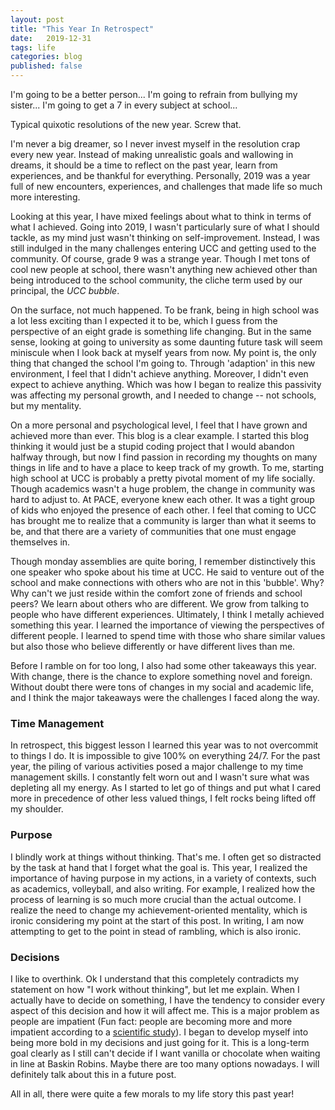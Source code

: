 ```yaml
---
layout: post
title: "This Year In Retrospect"
date:   2019-12-31
tags: life
categories: blog
published: false
---
```


I'm going to be a better person... I'm going to refrain from bullying my sister... I'm going to get a 7 in every subject at school...

Typical quixotic resolutions of the new year. Screw that.

I'm never a big dreamer, so I never invest myself in the resolution crap every new year. Instead of making unrealistic goals and wallowing in dreams, it should be a time to reflect on the past year, learn from experiences, and be thankful for everything. Personally, 2019 was a year full of new encounters, experiences, and challenges that made life so much more interesting.

Looking at this year, I have mixed feelings about what to think in terms of what I achieved. Going into 2019, I wasn't particularly sure of what I should tackle, as my mind just wasn't thinking on self-improvement. Instead, I was still indulged in the many challenges entering UCC and getting used to the community. Of course, grade 9 was a strange year. Though I met tons of cool new people at school, there wasn't anything new achieved other than being introduced to the school community, the cliche term used by our principal, the *UCC bubble*.

On the surface, not much happened. To be frank, being in high school was a lot less exciting than I expected it to be, which I guess from the perspective of an eight grade is something life changing. But in the same sense, looking at going to university as some daunting future task will seem miniscule when I look back at myself years from now. My point is, the only thing that changed the school I'm going to. Through 'adaption' in this new environment, I feel that I didn't achieve anything. Moreover, I didn't even expect to achieve anything. Which was how I began to realize this passivity was affecting my personal growth, and I needed to change -- not schools, but my mentality.

On a more personal and psychological level, I feel that I have grown and achieved more than ever. This blog is a clear example. I started this blog thinking it would just be a stupid coding project that I would abandon halfway through, but now I find passion in recording my thoughts on many things in life and to have a place to keep track of my growth. To me, starting high school at UCC is probably a pretty pivotal moment of my life socially. Though academics wasn't a huge problem, the change in community was hard to adjust to. At PACE, everyone knew each other. It was a tight group of kids who enjoyed the presence of each other. I feel that coming to UCC has brought me to realize that a community is larger than what it seems to be, and that there are a variety of communities that one must engage themselves in.

Though monday assemblies are quite boring, I remember distinctively this one speaker who spoke about his time at UCC. He said to venture out of the school and make connections with others who are not in this 'bubble'. Why? Why can't we just reside within the comfort zone of friends and school peers? We learn about others who are different. We grow from talking to people who have different experiences. Ultimately, I think I metally achieved something this year. I learned the importance of viewing the perspectives of different people. I learned to spend time with those who share similar values but also those who believe differently or have different lives than me.  

Before I ramble on for too long, I also had some other takeaways this year. With change, there is the chance to explore something novel and foreign. Without doubt there were tons of changes in my social and academic life, and I think the major takeaways were the challenges I faced along the way. 

### Time Management

In retrospect, this biggest lesson I learned this year was to not overcommit to things I do. It is impossible to give 100% on everything 24/7. For the past year, the piling of various activities posed a major challenge to my time management skills. I constantly felt worn out and I wasn't sure what was depleting all my energy. As I started to let go of things and put what I cared more in precedence of other less valued things, I felt rocks being lifted off my shoulder.

### Purpose

I blindly work at things without thinking. That's me. I often get so distracted by the task at hand that I forget what the goal is. This year, I realized the importance of having purpose in my actions, in a variety of contexts, such as academics, volleyball, and also writing. For example, I realized how the process of learning is so much more crucial than the actual outcome. I realize the need to change my achievement-oriented mentality, which is ironic considering my point at the start of this post. In writing, I am now attempting to get to the point in stead of rambling, which is also ironic.

### Decisions

I like to overthink. Ok I understand that this completely contradicts my statement on how "I work without thinking", but let me explain. When I actually have to decide on something, I have the tendency to consider every aspect of this decision and how it will affect me. This is a major problem as people are impatient (Fun fact: people are becoming more and more impatient according to a [scientific study][1]). I began to develop myself into being more bold in my decisions and just going for it. This is a long-term goal clearly as I still can't decide if I want vanilla or chocolate when waiting in line at Baskin Robins. Maybe there are too many options nowadays. I will definitely talk about this in a future post.

All in all, there were quite a few morals to my life story this past year! 

[1]:	https://www.bostonglobe.com/lifestyle/style/2013/02/01/the-growing-culture-impatience-where-instant-gratification-makes-crave-more-instant-gratification/q8tWDNGeJB2mm45fQxtTQP/story.html